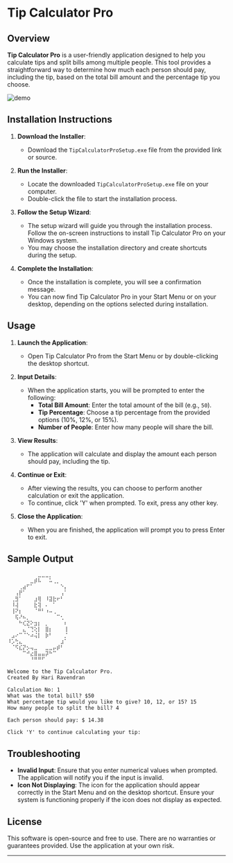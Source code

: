 # Tip Calculator Pro

## Overview

**Tip Calculator Pro** is a user-friendly application designed to help you calculate tips and split bills among multiple people. This tool provides a straightforward way to determine how much each person should pay, including the tip, based on the total bill amount and the percentage tip you choose.

![demo](https://github.com/user-attachments/assets/cb238ff8-c090-42a8-8b88-e73419aab343)

## Installation Instructions

1. **Download the Installer**:
   - Download the `TipCalculatorProSetup.exe` file from the provided link or source.

2. **Run the Installer**:
   - Locate the downloaded `TipCalculatorProSetup.exe` file on your computer.
   - Double-click the file to start the installation process.

3. **Follow the Setup Wizard**:
   - The setup wizard will guide you through the installation process. Follow the on-screen instructions to install Tip Calculator Pro on your Windows system.
   - You may choose the installation directory and create shortcuts during the setup.

4. **Complete the Installation**:
   - Once the installation is complete, you will see a confirmation message.
   - You can now find Tip Calculator Pro in your Start Menu or on your desktop, depending on the options selected during installation.

## Usage

1. **Launch the Application**:
   - Open Tip Calculator Pro from the Start Menu or by double-clicking the desktop shortcut.

2. **Input Details**:
   - When the application starts, you will be prompted to enter the following:
     - **Total Bill Amount**: Enter the total amount of the bill (e.g., `50`).
     - **Tip Percentage**: Choose a tip percentage from the provided options (10%, 12%, or 15%).
     - **Number of People**: Enter how many people will share the bill.

3. **View Results**:
   - The application will calculate and display the amount each person should pay, including the tip.

4. **Continue or Exit**:
   - After viewing the results, you can choose to perform another calculation or exit the application.
   - To continue, click 'Y' when prompted. To exit, press any other key.

5. **Close the Application**:
   - When you are finished, the application will prompt you to press Enter to exit.

## Sample Output

```
⠀⠀⠀⠀⠀⠀⠀⠀⣀⣀⣀⡀⠀⠀⠀⠀
⠀⠀⠀⠀⠀⠀⣀⡾⠧⠀⠀⠥⢀⡀⠀⠀
⠀⠀⠀⢀⣴⠋⠁⠀⠀⠀⠀⠀⠀⠀⠑⡄
⠀⠀⢠⡟⠁⠀⠀⠀⠀⠀⠀⠀⠀⠀⢠⠁
⠀⢀⣻⠁⠀⠀⠀⣰⢿⠀⠸⣽⣗⠖⠃⠀
⠀⠸⢼⠀⠀⠀⠀⣗⢽⠀⠄⠀⠁⠀⠀⠀
⠀⢸⠝⡆⠀⠀⠀⠈⠛⠃⠰⠤⢀⠀⠀⠀
⠀⠀⢯⠜⠦⡀⠀⠀⠀⠀⠀⠀⠀⠉⢂⠀
⠀⠀⠀⠓⢎⣝⠕⣲⡆⠀⡀⠀⠀⠀⠀⠆
⠀⠀⠀⠀⣄⠈⢙⢕⡇⠀⣿⡆⠀⠀⠀⢸
⠀⣠⠔⠉⠈⠑⠴⢬⡇⠀⡷⠃⠀⠀⠀⡈
⠸⡡⢓⣄⠀⠀⠀⠀⠀⠀⠀⠀⠀⠀⣰⠁
⠀⠈⠫⣎⡝⡢⢤⣀⠀⠀⣀⣀⡤⡾⠃⠀
⠀⠀⠀⠀⠉⠚⣔⣿⣤⣤⡽⠓⠉⠀⠀⠀
⠀⠀⠀⠀⠀⠀⠘⠛⠛⠋⠀⠀⠀⠀⠀⠀

Welcome to the Tip Calculator Pro.
Created By Hari Ravendran

Calculation No: 1
What was the total bill? $50
What percentage tip would you like to give? 10, 12, or 15? 15
How many people to split the bill? 4

Each person should pay: $ 14.38

Click 'Y' to continue calculating your tip:
```

## Troubleshooting

- **Invalid Input**: Ensure that you enter numerical values when prompted. The application will notify you if the input is invalid.
- **Icon Not Displaying**: The icon for the application should appear correctly in the Start Menu and on the desktop shortcut. Ensure your system is functioning properly if the icon does not display as expected.

## License

This software is open-source and free to use. There are no warranties or guarantees provided. Use the application at your own risk.

--------
